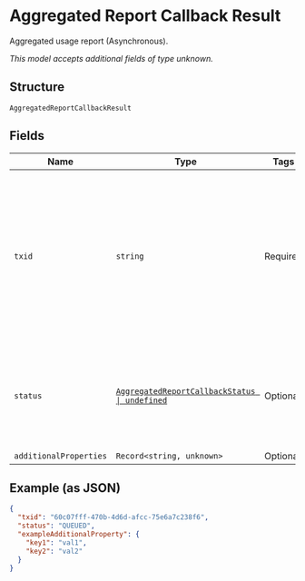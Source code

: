 
# Aggregated Report Callback Result

Aggregated usage report (Asynchronous).

*This model accepts additional fields of type unknown.*

## Structure

`AggregatedReportCallbackResult`

## Fields

| Name | Type | Tags | Description |
|  --- | --- | --- | --- |
| `txid` | `string` | Required | A unique string that associates the request with the location report information that is sent in asynchronous callback message.ThingSpace will send a separate callback message for each device that was in the request. All of the callback messages will have the same txid. |
| `status` | [`AggregatedReportCallbackStatus \| undefined`](../../doc/models/aggregated-report-callback-status.md) | Optional | QUEUED or COMPLETED. Requests for IoT devices with cacheMode=0 (cached) have status=COMPLETED; all other requests are QUEUED. |
| `additionalProperties` | `Record<string, unknown>` | Optional | - |

## Example (as JSON)

```json
{
  "txid": "60c07fff-470b-4d6d-afcc-75e6a7c238f6",
  "status": "QUEUED",
  "exampleAdditionalProperty": {
    "key1": "val1",
    "key2": "val2"
  }
}
```

